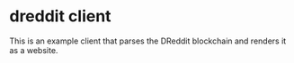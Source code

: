 # dreddit client
This is an example client that parses the DReddit blockchain and renders it as a website.
